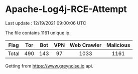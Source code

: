 
# Apache-Log4j-RCE-Attempt

Last update : 12/19/2021 09:00:06 UTC

The file contains 1161 unique ip.

| Flag | Tor | Bot | VPN | Web Crawler | Malicious |
| :-:  | :-: | :-: | :-: | :-:         | :-:       |
| Total| 490  | 143  | 97  | 1033          | 1161        |

Getting from https://www.greynoise.io api.